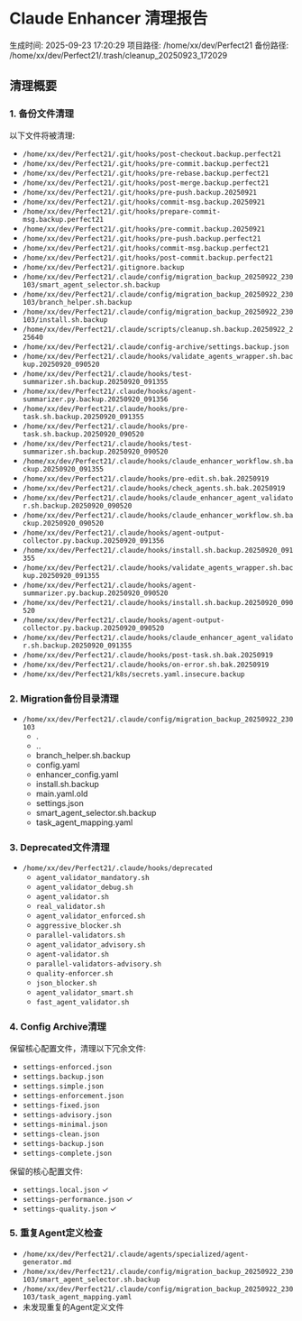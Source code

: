 # Claude Enhancer 清理报告
生成时间: 2025-09-23 17:20:29
项目路径: /home/xx/dev/Perfect21
备份路径: /home/xx/dev/Perfect21/.trash/cleanup_20250923_172029

## 清理概要

### 1. 备份文件清理

以下文件将被清理:
- `/home/xx/dev/Perfect21/.git/hooks/post-checkout.backup.perfect21`
- `/home/xx/dev/Perfect21/.git/hooks/pre-commit.backup.perfect21`
- `/home/xx/dev/Perfect21/.git/hooks/pre-rebase.backup.perfect21`
- `/home/xx/dev/Perfect21/.git/hooks/post-merge.backup.perfect21`
- `/home/xx/dev/Perfect21/.git/hooks/pre-push.backup.20250921`
- `/home/xx/dev/Perfect21/.git/hooks/commit-msg.backup.20250921`
- `/home/xx/dev/Perfect21/.git/hooks/prepare-commit-msg.backup.perfect21`
- `/home/xx/dev/Perfect21/.git/hooks/pre-commit.backup.20250921`
- `/home/xx/dev/Perfect21/.git/hooks/pre-push.backup.perfect21`
- `/home/xx/dev/Perfect21/.git/hooks/commit-msg.backup.perfect21`
- `/home/xx/dev/Perfect21/.git/hooks/post-commit.backup.perfect21`
- `/home/xx/dev/Perfect21/.gitignore.backup`
- `/home/xx/dev/Perfect21/.claude/config/migration_backup_20250922_230103/smart_agent_selector.sh.backup`
- `/home/xx/dev/Perfect21/.claude/config/migration_backup_20250922_230103/branch_helper.sh.backup`
- `/home/xx/dev/Perfect21/.claude/config/migration_backup_20250922_230103/install.sh.backup`
- `/home/xx/dev/Perfect21/.claude/scripts/cleanup.sh.backup.20250922_225640`
- `/home/xx/dev/Perfect21/.claude/config-archive/settings.backup.json`
- `/home/xx/dev/Perfect21/.claude/hooks/validate_agents_wrapper.sh.backup.20250920_090520`
- `/home/xx/dev/Perfect21/.claude/hooks/test-summarizer.sh.backup.20250920_091355`
- `/home/xx/dev/Perfect21/.claude/hooks/agent-summarizer.py.backup.20250920_091356`
- `/home/xx/dev/Perfect21/.claude/hooks/pre-task.sh.backup.20250920_091355`
- `/home/xx/dev/Perfect21/.claude/hooks/pre-task.sh.backup.20250920_090520`
- `/home/xx/dev/Perfect21/.claude/hooks/test-summarizer.sh.backup.20250920_090520`
- `/home/xx/dev/Perfect21/.claude/hooks/claude_enhancer_workflow.sh.backup.20250920_091355`
- `/home/xx/dev/Perfect21/.claude/hooks/pre-edit.sh.bak.20250919`
- `/home/xx/dev/Perfect21/.claude/hooks/check_agents.sh.bak.20250919`
- `/home/xx/dev/Perfect21/.claude/hooks/claude_enhancer_agent_validator.sh.backup.20250920_090520`
- `/home/xx/dev/Perfect21/.claude/hooks/claude_enhancer_workflow.sh.backup.20250920_090520`
- `/home/xx/dev/Perfect21/.claude/hooks/agent-output-collector.py.backup.20250920_091356`
- `/home/xx/dev/Perfect21/.claude/hooks/install.sh.backup.20250920_091355`
- `/home/xx/dev/Perfect21/.claude/hooks/validate_agents_wrapper.sh.backup.20250920_091355`
- `/home/xx/dev/Perfect21/.claude/hooks/agent-summarizer.py.backup.20250920_090520`
- `/home/xx/dev/Perfect21/.claude/hooks/install.sh.backup.20250920_090520`
- `/home/xx/dev/Perfect21/.claude/hooks/agent-output-collector.py.backup.20250920_090520`
- `/home/xx/dev/Perfect21/.claude/hooks/claude_enhancer_agent_validator.sh.backup.20250920_091355`
- `/home/xx/dev/Perfect21/.claude/hooks/post-task.sh.bak.20250919`
- `/home/xx/dev/Perfect21/.claude/hooks/on-error.sh.bak.20250919`
- `/home/xx/dev/Perfect21/k8s/secrets.yaml.insecure.backup`

### 2. Migration备份目录清理

- `/home/xx/dev/Perfect21/.claude/config/migration_backup_20250922_230103`
  - .
  - ..
  - branch_helper.sh.backup
  - config.yaml
  - enhancer_config.yaml
  - install.sh.backup
  - main.yaml.old
  - settings.json
  - smart_agent_selector.sh.backup
  - task_agent_mapping.yaml

### 3. Deprecated文件清理

- `/home/xx/dev/Perfect21/.claude/hooks/deprecated`
  - `agent_validator_mandatory.sh`
  - `agent_validator_debug.sh`
  - `agent_validator.sh`
  - `real_validator.sh`
  - `agent_validator_enforced.sh`
  - `aggressive_blocker.sh`
  - `parallel-validators.sh`
  - `agent_validator_advisory.sh`
  - `agent-validator.sh`
  - `parallel-validators-advisory.sh`
  - `quality-enforcer.sh`
  - `json_blocker.sh`
  - `agent_validator_smart.sh`
  - `fast_agent_validator.sh`

### 4. Config Archive清理

保留核心配置文件，清理以下冗余文件:
- `settings-enforced.json`
- `settings.backup.json`
- `settings.simple.json`
- `settings-enforcement.json`
- `settings-fixed.json`
- `settings-advisory.json`
- `settings-minimal.json`
- `settings-clean.json`
- `settings-backup.json`
- `settings-complete.json`

保留的核心配置文件:
- `settings.local.json` ✓
- `settings-performance.json` ✓
- `settings-quality.json` ✓

### 5. 重复Agent定义检查

- `/home/xx/dev/Perfect21/.claude/agents/specialized/agent-generator.md`
- `/home/xx/dev/Perfect21/.claude/config/migration_backup_20250922_230103/smart_agent_selector.sh.backup`
- `/home/xx/dev/Perfect21/.claude/config/migration_backup_20250922_230103/task_agent_mapping.yaml`
- 未发现重复的Agent定义文件
